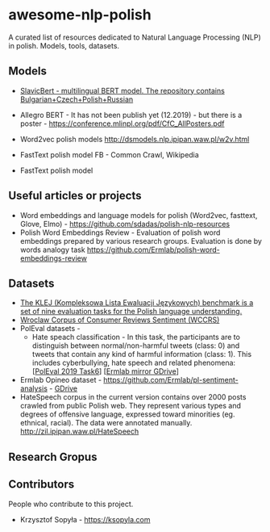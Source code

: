 # awesome-nlp-polish
A curated list of resources dedicated to Natural Language Processing (NLP) in polish. Models, tools, datasets.



## Models

* [SlavicBert - multilingual BERT model. The repository contains Bulgarian+Czech+Polish+Russian](https://github.com/deepmipt/Slavic-BERT-NER) 
* Allegro BERT - It has not been publish yet (12.2019) - but there is a poster - https://conference.mlinpl.org/pdf/CfC_AllPosters.pdf

* Word2vec polish models http://dsmodels.nlp.ipipan.waw.pl/w2v.html
* FastText polish model FB - Common Crawl, Wikipedia
* FastText polish model 

## Useful articles or projects

* Word embeddings and language models for polish (Word2vec, fasttext, Glove, Elmo) -  https://github.com/sdadas/polish-nlp-resources
* Polish Word Embeddings Review - Evaluation of polish word embeddings prepared by various research groups. Evaluation is done by words analogy task https://github.com/Ermlab/polish-word-embeddings-review


## Datasets


* [The KLEJ (Kompleksowa Lista Ewaluacji Językowych) benchmark is a set of nine evaluation tasks for the Polish language understanding.](https://klejbenchmark.com/index.html)
* [Wroclaw Corpus of Consumer Reviews Sentiment (WCCRS)](https://clarin-pl.eu/dspace/handle/11321/700)
* PolEval datasets - 
    * Hate speach classification - In this task, the participants are to distinguish between normal/non-harmful tweets (class: 0) and tweets that contain any kind of harmful information (class: 1). This includes cyberbullying, hate speech and related phenomena: [[PolEval 2019 Task6](http://2019.poleval.pl/index.php/tasks/task6)]  [[Ermlab mirror GDrive](https://drive.google.com/drive/folders/1Dp7h9FrejUGK4jOeMsuxObiwP5h4x6q6?usp=sharing)]
* Ermlab Opineo dataset - https://github.com/Ermlab/pl-sentiment-analysis - [GDrive](https://drive.google.com/file/d/1vXqUEBjUHGGy3vV2dA7LlvBjjZlQnl0D/view?usp=sharing)
* HateSpeech corpus in the current version contains over 2000 posts crawled from public Polish web. They represent various types and degrees of offensive language, expressed toward minorities (eg. ethnical, racial). The data were annotated manually. http://zil.ipipan.waw.pl/HateSpeech


## Research Gropus




## Contributors
People who contribute to this project.

* Krzysztof Sopyła - https://ksopyla.com



